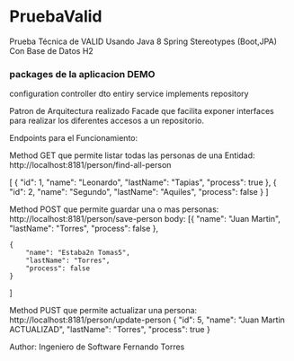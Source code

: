 # PruebaValid
Prueba Técnica de VALID
Usando Java 8 Spring Stereotypes (Boot,JPA) Con Base de Datos H2

### packages de la aplicacion DEMO
configuration
controller
dto
entiry
service
implements
repository

Patron de Arquitectura realizado Facade que facilita exponer interfaces para realizar los diferentes accesos a un repositorio.

Endpoints para el Funcionamiento:

Method GET que permite listar todas las personas de una Entidad:
http://localhost:8181/person/find-all-person

[
    {
        "id": 1,
        "name": "Leonardo",
        "lastName": "Tapias",
        "process": true
    },
    {
        "id": 2,
        "name": "Segundo",
        "lastName": "Aquiles",
        "process": false
    }
] 

Method POST que permite guardar una o mas personas: 
http://localhost:8181/person/save-person
body: 
[{
        "name": "Juan Martin",
        "lastName": "Torres",
        "process": false
    },
    
    {
        "name": "Estaba2n Tomas5",
        "lastName": "Torres",
        "process": false
    }
]

Method PUST que permite actualizar una persona: 
http://localhost:8181/person/update-person
{
    "id": 5,
    "name": "Juan Martin ACTUALIZAD",
    "lastName": "Torres",
    "process": true
}
    
Author: Ingeniero de Software Fernando Torres     
    






